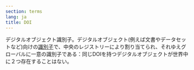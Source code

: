 ```yaml
---
section: terms
lang: ja
title: DOI
---
```


デジタルオブジェクト識別子。デジタルオブジェクト(例えば文書やデータセットなど)向けの[識別子](/glossary/ja/terms/identifier/)で、中央のレジストリーにより割り当てられ、それゆえグローバルに一意の識別子である：同じDOIを持つデジタルオブジェクトが世界中に２つ存在することはない。
